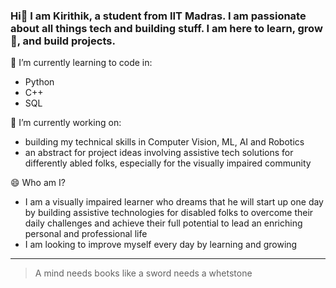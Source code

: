 ### Hi👋 I am Kirithik, a student from IIT Madras. I am passionate about all things tech and building stuff. I am here to learn, grow 🌱, and build projects.
🌱 I’m currently learning to code in:
- Python
- C++
- SQL

🔭 I’m currently working on:
- building my technical skills in Computer Vision, ML, AI and Robotics
- an abstract for project ideas involving assistive tech solutions for differently abled folks, especially for the visually impaired community

😄 Who am I? 
- I am a visually impaired learner who dreams that he will start up one day by building assistive technologies for disabled folks to overcome their daily challenges and achieve their full potential to lead an enriching personal and professional life
- I am looking to improve myself every day by learning and growing
<!--
**KirithikRaj/KirithikRaj** is a ✨ _special_ ✨ repository because its `README.md` (this file) appears on your GitHub profile.

Here are some ideas to get you started:

- 🔭 I’m currently working on ...
- 🌱 I’m currently learning ...
- 👯 I’m looking to collaborate on ...
- 🤔 I’m looking for help with ...
- 💬 Ask me about ...
- 📫 How to reach me: ...
- 😄 Pronouns: ...
- ⚡ Fun fact: ...
-->

-----
>A mind needs books like a sword needs a whetstone
